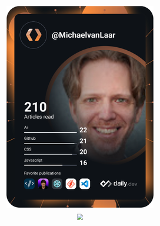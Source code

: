 <p align="center"><a href="https://app.daily.dev/DailyDevTips"><img src="https://github.com/MichaelvanLaar/MichaelvanLaar/blob/main/devcard.svg" width="400" alt="Michael van Laar’s Dev Card"/></a></p>

<p align="center"><a href="https://mastodon.social/@michaelvanlaar"><img src="https://gtce.itsvg.in/api?username=MichaelvanLaar&theme=dracula&response=true&border=true&time=true&icon=default"/></a></p>
